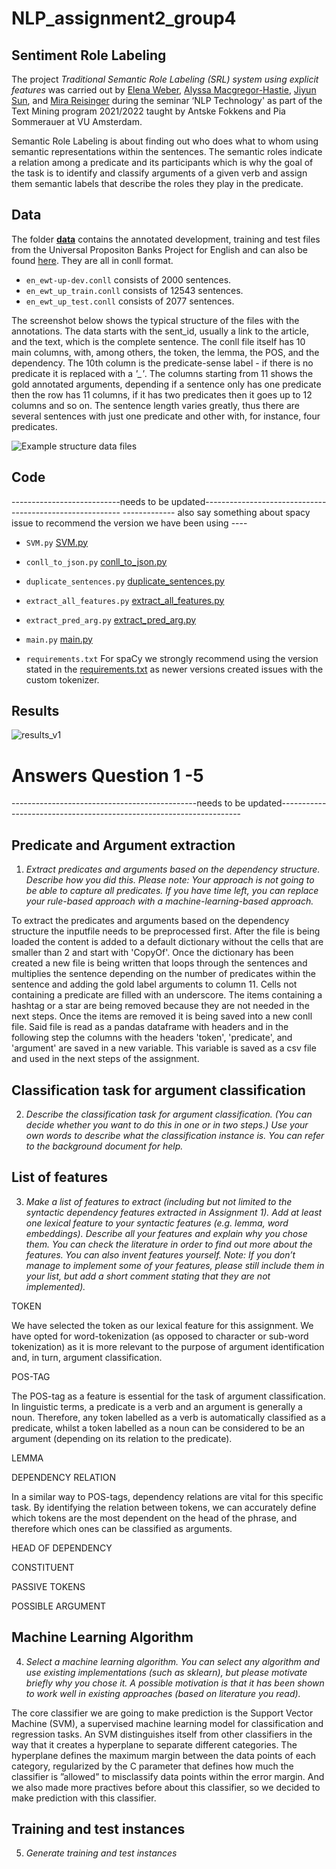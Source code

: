 # NLP_assignment2_group4
## Sentiment Role Labeling

The project *Traditional Semantic Role Labeling (SRL) system using explicit features* was carried out by [Elena Weber](https://github.com/elena-theresa-weber), [Alyssa Macgregor-Hastie](https://github.com/real-housewives-of-python), [Jiyun Sun](https://github.com/jiyunsun), and [Mira Reisinger](https://github.com/MiraReisinger) during the seminar ‘NLP Technology' as part of the Text Mining program 2021/2022 taught by Antske Fokkens and Pia Sommerauer at VU Amsterdam.

Semantic Role Labeling is about finding out who does what to whom using semantic representations within the sentences. The semantic roles indicate a relation among a predicate and its participants which is why the goal of the task is to identify and classify arguments of a given verb and assign them semantic labels that describe the roles they play in the predicate. 

## Data
The folder [**data**](https://github.com/MiraReisinger/NLP_assignment2_group4/tree/main/data) contains the annotated development, training and test files from the Universal Propositon Banks Project for English and can also be found [here](<https://github.com/System-T/UniversalPropositions>). They are all in conll format. 

* `en_ewt-up-dev.conll` consists of 2000 sentences. 
* `en_ewt_up_train.conll` consists of 12543 sentences.
* `en_ewt_up_test.conll` consists of 2077 sentences.

The screenshot below shows the typical structure of the files with the annotations. The data starts with the sent_id, usually a link to the article, and the text, which is the complete sentence. The conll file itself has 10 main columns, with, among others, the token, the lemma, the POS, and the dependency. The 10th column is the predicate-sense label - if there is no predicate it is replaced with a *'_'*. The columns starting from 11 shows the gold annotated arguments, depending if a sentence only has one predicate then the row has 11 columns, if it has two predicates then it goes up to 12 columns and so on. The sentence length varies greatly, thus there are several sentences with just one predicate and other with, for instance, four predicates. 
 
![Example structure data files](https://user-images.githubusercontent.com/90104896/157061220-27b6d9bc-626e-4be6-814f-747b16ae815a.png)


## Code
---------------------------needs to be updated---------------------------------------------------------
------------- also say something about spacy issue to recommend the version we have been using ---- 
* `SVM.py`
[SVM.py](https://github.com/MiraReisinger/NLP_assignment2_group4/blob/main/SVM.py)
* `conll_to_json.py`
[conll_to_json.py](https://github.com/MiraReisinger/NLP_assignment2_group4/blob/main/conll_to_json.py)
* `duplicate_sentences.py`
[duplicate_sentences.py](https://github.com/MiraReisinger/NLP_assignment2_group4/blob/main/duplicate_sentences.py)
* `extract_all_features.py`
[extract_all_features.py](https://github.com/MiraReisinger/NLP_assignment2_group4/blob/main/extract_all_features.py)
* `extract_pred_arg.py`
[extract_pred_arg.py](https://github.com/MiraReisinger/NLP_assignment2_group4/blob/main/extract_pred_arg.py)
* `main.py`
[main.py](https://github.com/MiraReisinger/NLP_assignment2_group4/blob/main/main.py)


* `requirements.txt`
For spaCy we strongly recommend using the version stated in the [requirements.txt](https://github.com/MiraReisinger/NLP_assignment2_group4/blob/main/requirements.txt) as newer versions created issues with the custom tokenizer. 

## Results
![results_v1](https://user-images.githubusercontent.com/67761190/156067192-7b4b1449-53c3-41cd-8c81-635f532cea44.PNG)


# Answers Question 1 -5 
----------------------------------------------needs to be updated--------------------------------------------------------------------
## Predicate and Argument extraction 
1. *Extract predicates and arguments based on the dependency structure. Describe how you did this. Please note: Your approach is not going to be able to capture all predicates. If you have time left, you can replace your rule-based approach with a machine-learning-based approach.*

To extract the predicates and arguments based on the dependency structure the inputfile needs to be preprocessed first. After the file is being loaded the content is added to a default dictionary without the cells that are smaller than 2 and start with 'CopyOf'. Once the dictionary has been created a new file is being written that loops through the sentences and multiplies the sentence depending on the number of predicates within the sentence and adding the gold label arguments to column 11. Cells not containing a predicate are filled with an underscore. 
The items containing a hashtag or a star are being removed because they are not needed in the next steps. Once the items are removed it is being saved into a new conll file. Said file is read as a pandas dataframe with headers and in the following step the columns with the headers 'token', 'predicate', and 'argument' are saved in a new variable. This variable is saved as a csv file and used in the next steps of the assignment. 

## Classification task for argument classification
2. *Describe the classification task for argument classification. (You can decide whether you want to do this in one or in two steps.) Use your own words to describe what the classification instance is. You can refer to the background document for help.*

## List of features 
3. *Make a list of features to extract (including but not limited to the syntactic dependency features extracted in Assignment 1). Add at least one lexical feature to your syntactic features (e.g. lemma, word embeddings). Describe all your features and explain why you chose them. You can check the literature in order to find out more about the features. You can also invent features yourself. Note: If you don’t manage to implement some of your features, please still include them in your list, but add a short comment stating that they are not implemented).*

TOKEN

We have selected the token as our lexical feature for this assignment. We have opted for word-tokenization (as opposed to character or sub-word tokenization) as it is more relevant to the purpose of argument identification and, in turn, argument classification. 
    
POS-TAG

The POS-tag as a feature is essential for the task of argument classification. In linguistic terms, a predicate is a verb and an argument is generally a noun. Therefore, any token labelled as a verb is automatically classified as a predicate, whilst a token labelled as a noun can be considered to be an argument (depending on its relation to the predicate).

LEMMA

DEPENDENCY RELATION

In a similar way to POS-tags, dependency relations are vital for this specific task. By identifying the relation between tokens, we can accurately define which tokens are the most dependent on the head of the phrase, and therefore which ones can be classified as arguments.

HEAD OF DEPENDENCY

CONSTITUENT 

PASSIVE TOKENS

POSSIBLE ARGUMENT

## Machine Learning Algorithm
4. *Select a machine learning algorithm. You can select any algorithm and use existing implementations (such as sklearn), but please motivate briefly why you chose it. A possible motivation is that it has been shown to work well in existing approaches (based on literature you read).*

The core classifier we are going to make prediction is the Support Vector Machine (SVM), a supervised machine learning model for classification and regression tasks. An SVM distinguishes itself from other classifiers in the way that it creates a hyperplane to separate different categories. The hyperplane defines the maximum margin between the data points of each category, regularized by the C parameter that defines how much the classifier is ”allowed” to misclassify data points within the error margin. And we also made more practives before about this classifier, so we decided to make prediction with this classifier.

## Training and test instances
5. *Generate training and test instances* 

